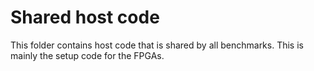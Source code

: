 # Shared host code

This folder contains host code that is shared by all benchmarks.
This is mainly the setup code for the FPGAs.
